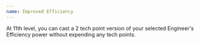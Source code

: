 ```yaml
---
name: Improved Efficiency
---
```

At 11th level, you can cast a 2 tech point version of your selected Engineer's Efficiency power without expending
any tech points.

